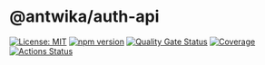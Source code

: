 # @antwika/auth-api

[![License: MIT](https://img.shields.io/badge/License-MIT-yellow.svg)](https://opensource.org/licenses/MIT)
[![npm version](https://img.shields.io/npm/v/@antwika/auth-api)](https://www.npmjs.com/package/@antwika/auth-api)
[![Quality Gate Status](https://sonarcloud.io/api/project_badges/measure?project=antwika_auth-api&metric=alert_status)](https://sonarcloud.io/summary/new_code?id=antwika_auth-api)
[![Coverage](https://sonarcloud.io/api/project_badges/measure?project=antwika_auth-api&metric=coverage)](https://sonarcloud.io/summary/new_code?id=antwika_auth-api)
[![Actions Status](https://github.com/antwika/auth-api/workflows/CI/badge.svg)](https://github.com/antwika/auth-api/actions/workflows/ci.yml)

